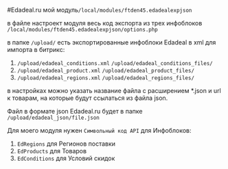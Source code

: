 #Edadeal.ru
мой модуль``/local/modules/ftden45.edadealexpjson``

в файле настроект модуля весь код экспорта из трех инфоблоков
``/local/modules/ftden45.edadealexpjson/options.php``

в папке ``/upload/`` есть экспортированные инфоблоки Edadeal в xml для импорта в битрикс:

1. ``/upload/edadeal_conditions.xml``
``/upload/edadeal_conditions_files/``
2. ``/upload/edadeal_product.xml``
``/upload/edadeal_product_files/``
3. ``/upload/edadeal_regions.xml``
``/upload/edadeal_regions_files/``

в настройках можно указать название файла с расширением *.json
и url к товарам, на которые будут ссылаться из файла json.

Файл в формате json Edadeal.ru будет в папке ``/upload/edadeal_json/file.json``

Для моего модуля нужен `Символьный код API` для Инфоблоков:
1. ``EdRegions`` для Регионов поставки
2. ``EdProducts`` для Товаров
3. ``EdConditions`` для Условий скидок